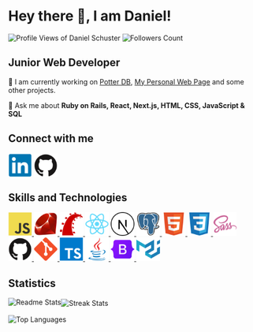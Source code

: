 <h1>Hey there 👋, I am Daniel!</h1>
<p align="left"> <img src="https://komarev.com/ghpvc/?username=danielschuster-mucl&label=Profile%20views&style=for-the-badge" alt="Profile Views of Daniel Schuster" />
<image src="https://img.shields.io/github/followers/danielschuster-muc?style=for-the-badge" alt="Followers Count" 7></p>
<h2>Junior Web Developer</h2>

🔭 I am currently working on [Potter DB](https://potterdb.com), [My Personal Web Page](https://danielschuster.me/) and some other projects.

💬 Ask me about **Ruby on Rails, React, Next.js, HTML, CSS, JavaScript & SQL**

<h2>Connect with me</h2>
<p>
<a href="https://linkedin.com/in/danielschuster-muc" target="_blank" rel="noreferrer"><img align="center" src="https://raw.githubusercontent.com/devicons/devicon/master/icons/linkedin/linkedin-original.svg" alt="danielschuster-muc" height="48" width="48" /></a>
<a href="https://github.com/danielschuster-muc" target="_blank" rel="noreferrer"><img align="center" src="https://raw.githubusercontent.com/devicons/devicon/master/icons/github/github-original.svg" alt="danielschuster-muc" height="48" width="48" /></a>
</p>

<h2>Skills and Technologies</h2>
<p>
  <a href="https://www.javascript.com/" target="_blank" rel="noreferrer">
    <img src="https://raw.githubusercontent.com/devicons/devicon/master/icons/javascript/javascript-original.svg" alt="javascript" width="48" height="48"/>
  </a>
  <a href="https://www.ruby-lang.org/en/" target="_blank" rel="noreferrer">
    <img src="https://raw.githubusercontent.com/devicons/devicon/master/icons/ruby/ruby-original.svg" alt="ruby" width="48" height="48"/>
  </a>
  <a href="https://rubyonrails.org/" target="_blank" rel="noreferrer">
    <img src="https://raw.githubusercontent.com/devicons/devicon/master/icons/rails/rails-plain.svg" alt="rails" width="48" height="48"/>
  </a>
  <a href="https://reactjs.org/" target="_blank" rel="noreferrer">
    <img src="https://raw.githubusercontent.com/devicons/devicon/master/icons/react/react-original.svg" alt="react" width="48" height="48"/>
  </a>
  <a href="https://nextjs.org/" target="_blank" rel="noreferrer">
    <img src="https://raw.githubusercontent.com/devicons/devicon/master/icons/nextjs/nextjs-line.svg" alt="nextjs" width="48" height="48"/>
  </a>
  <a href="https://www.postgresql.org/" target="_blank" rel="noreferrer">
    <img src="https://raw.githubusercontent.com/devicons/devicon/master/icons/postgresql/postgresql-original.svg" alt="postgresql" width="48" height="48"/>
  </a>
  <a href="https://www.w3.org/html/" target="_blank" rel="noreferrer">
    <img src="https://raw.githubusercontent.com/devicons/devicon/master/icons/html5/html5-original.svg" alt="html" width="48" height="48"/>
  </a>
  <a href="https://www.w3.org/Style/CSS/" target="_blank" rel="noreferrer">
    <img src="https://raw.githubusercontent.com/devicons/devicon/master/icons/css3/css3-original.svg" alt="css" width="48" height="48"/>
  </a>

  <a href="https://sass-lang.com/" target="_blank" rel="noreferrer">
    <img src="https://raw.githubusercontent.com/devicons/devicon/master/icons/sass/sass-original.svg" alt="sass" width="48" height="48"/>
  </a>
  <a href="https://github.com/" target="_blank" rel="noreferrer">
    <img src="https://raw.githubusercontent.com/devicons/devicon/master/icons/github/github-original.svg" alt="github" width="48" height="48"/>
  </a>
  <a href="https://git-scm.com/" target="_blank" rel="noreferrer">
    <img src="https://raw.githubusercontent.com/devicons/devicon/master/icons/git/git-original.svg" alt="git" width="48" height="48"/>
  </a>
  <a href="https://www.typescriptlang.org/" target="_blank" rel="noreferrer">
    <img src="https://raw.githubusercontent.com/devicons/devicon/master/icons/typescript/typescript-original.svg" alt="typescript" width="48" height="48"/>
  </a>
  <a href="https://www.java.com/" target="_blank" rel="noreferrer">
    <img src="https://raw.githubusercontent.com/devicons/devicon/master/icons/java/java-original.svg" alt="java" width="48" height="48"/>
  </a>
  <a href="https://getbootstrap.com/" target="_blank" rel="noreferrer">
    <img src="https://raw.githubusercontent.com/devicons/devicon/master/icons/bootstrap/bootstrap-original.svg" alt="bootstrap" width="48" height="48"/>
  </a>
  <a href="https://mui.com/" target="_blank" rel="noreferrer">
    <img src="https://raw.githubusercontent.com/devicons/devicon/master/icons/materialui/materialui-original.svg" alt="materialui" width="48" height="48"/>
  </a>
</p>

<h2>Statistics</h2>

<p><img align="left" src="https://github-readme-stats.vercel.app/api?username=danielschuster-muc&show_icons=true&theme=algolia" alt="Readme Stats" /></p>
<p><img align="center" src="https://github-readme-streak-stats.herokuapp.com/?user=danielschuster-muc&show_icons=true&theme=algolia" alt="Streak Stats" /></p>
<p><img align="center" src="https://github-readme-stats.vercel.app/api/top-langs?username=danielschuster-muc&show_icons=true&theme=algolia" alt="Top Languages" /></p>

<!---
danielschuster-muc/danielschuster-muc is a ✨ special ✨ repository because its `README.md` (this file) appears on your GitHub profile.
You can click the Preview link to take a look at your changes.
--->
